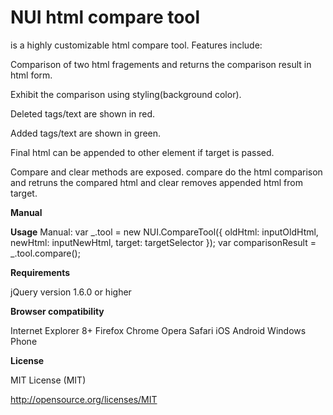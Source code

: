 
# NUI html compare tool 
is a highly customizable html compare tool. Features include: 

Comparison of two html fragements and returns the comparison result in html form.

Exhibit the comparison using styling(background color).

Deleted tags/text are shown in red.

Added tags/text are shown in green.

Final html can be appended to other element if target is passed.

Compare and clear methods are exposed. compare do the html comparison and retruns the compared html and clear removes appended html from target.

**Manual**

**Usage**
Manual:  var  _.tool = new NUI.CompareTool({
            oldHtml: inputOldHtml,
            newHtml: inputNewHtml,
            target: targetSelector
        });
       var comparisonResult = _.tool.compare();
       

**Requirements**

jQuery version 1.6.0 or higher


**Browser compatibility**

Internet Explorer 8+
Firefox
Chrome
Opera
Safari
iOS
Android
Windows Phone


**License**

MIT License (MIT)

http://opensource.org/licenses/MIT
